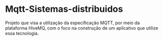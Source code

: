 # Mqtt-Sistemas-distribuidos
Projeto que visa a utilização da específicação MQTT, por meio da plataforma HiveMQ,  com o foco na construção de um aplicativo que utilize essa tecnologia. 
